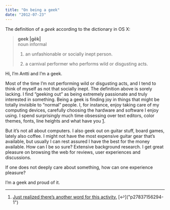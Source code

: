 ```yaml
---
title: "On being a geek"
date: "2012-07-23"
---
```


The definition of a _geek_ according to the dictionary in OS X:

> **geek |gēk|**  
> noun informal  
> 
> 1. an unfashionable or socially inept person.  
>     
> 2. a carnival performer who performs wild or disgusting acts.

Hi, I’m Antti and I’m a geek.

Most of the time I’m not performing wild or disgusting acts, and I tend to think of myself as not that socially inept. The definition above is sorely lacking. I find “geeking out” as being extremely passionate and truly interested in something. Being a geek is finding joy in things that might be totally invisible to “normal” people. I, for instance, enjoy taking care of my computing devices, carefully choosing the hardware and software I enjoy using. I spend surprisingly much time obsessing over text editors, color themes, fonts, line heights and what have you [1]("p27837156294-1").

But it’s not all about computers. I also geek out on guitar stuff, board games, lately also coffee. I might not have the most expensive guitar gear that’s available, but usually I can rest assured I have the best for the money available. How can I be so sure? Extensive background research. I get great pleasure on browsing the web for reviews, user experiences and discussions.

If one does not deeply care about something, how can one experience pleasure?

I’m a geek and proud of it.

* * *

1. [Just realized there’s another word for this activity.]("https://en.wikipedia.org/wiki/Procrastination") [↩]("p27837156294-1")
